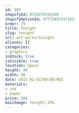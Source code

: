 ```yaml
---
id: 507
shopifyId: 8723275514186
shopifyOptionId: 47772457337162
order: 79
title: Tonight
slug: tonight
url: art-works/tonight
aliases: []
categories:
- graphics
inStock: true
isVisible: true
location: Spain
height: 40
width: 30
date: 2022-01-01T00:00:00Z
materials:
- ink
- paper
price: 200
mainImage: tonight.JPG
---
```

